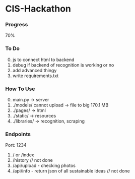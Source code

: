 # CIS-Hackathon
### Progress
70%
### To Do
0. js to connect html to backend
1. debug if backend of recognition is working or no
2. add advanced thingy
3. write requirements.txt
### How To Use
0.  main.py -> server
1. ./models/ cannot upload -> file to big 170.1 MB
2. ./pages/ -> html
3. ./static/ -> resources
4. ./libraries/ -> recognition, scraping
### Endpoints
Port: 1234
1. / or /index
2. /history // not done
3. /api/upload - checking photos
4. /api/info - return json of all sustainable ideas // not done

